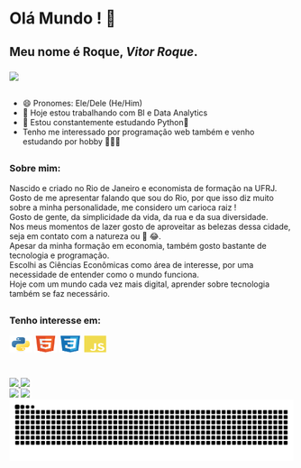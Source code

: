 # Olá Mundo ! 👋
## Meu nome é Roque, *Vitor Roque*.

<div>
<img height="120cm" src="https://78.media.tumblr.com/tumblr_mdk0iacW6Z1qdxrrdo1_500.gif" align="middle"/>
</div>
&nbsp;

- 😄 Pronomes: Ele/Dele (He/Him)
- 🔭 Hoje estou trabalhando com BI e Data Analytics
- 🌱 Estou constantemente estudando Python🐍
- Tenho me interessado por programação web também e venho estudando por hobby 👨🏽‍💻
&nbsp;

##
### Sobre mim:
Nascido e criado no Rio de Janeiro e economista de formação na UFRJ.  
Gosto de me apresentar falando que sou do Rio, por que isso diz muito sobre a minha personalidade, me considero um carioca raiz !  
Gosto de gente, da simplicidade da vida, da rua e da sua diversidade.  
Nos meus momentos de lazer gosto de aproveitar as belezas dessa cidade, seja em contato com a natureza ou 🍻 😂.  
Apesar da minha formação em economia, também gosto bastante de tecnologia e programação.  
Escolhi as Ciências Econômicas como área de interesse, por uma necessidade de entender como o mundo funciona.  
Hoje com um mundo cada vez mais digital, aprender sobre tecnologia também se faz necessário.  
##

### Tenho interesse em:
<div align="left">
<img align="center" alt="Python" height="30" width="40" src="https://raw.githubusercontent.com/devicons/devicon/master/icons/python/python-original.svg" style="max-width:100%;">
<img align="center" alt="HTML" height="30" width="40" src="https://raw.githubusercontent.com/devicons/devicon/master/icons/html5/html5-original.svg" style="max-width:100%;">
<img align="center" alt="CSS" height="30" width="40" src="https://raw.githubusercontent.com/devicons/devicon/master/icons/css3/css3-original.svg" style="max-width:100%;">
<img align="center" alt="JS" height="30" width="40" src="https://raw.githubusercontent.com/devicons/devicon/master/icons/javascript/javascript-plain.svg" style="max-width:100%;"> 
</div>

&nbsp;

<div>
  <a href = "https://github.com/VitorRoque">
  <img height="140cm" src="https://github-readme-stats.vercel.app/api?username=VitorRoque&show_icons=true&theme=radical"/>
  <img height="140cm" src="https://github-readme-stats.vercel.app/api/top-langs/?username=VitorRoque&layout=compact&theme=radical"/>
 </div>
    


<div align="left">
  <a href="mailto:roque.vitor96@gmail.com"><img src="https://camo.githubusercontent.com/571384769c09e0c66b45e39b5be70f68f552db3e2b2311bc2064f0d4a9f5983b/68747470733a2f2f696d672e736869656c64732e696f2f62616467652f476d61696c2d4431343833363f7374796c653d666f722d7468652d6261646765266c6f676f3d676d61696c266c6f676f436f6c6f723d7768697465" data-canonical-src="https://img.shields.io/badge/Gmail-D14836?style=for-the-badge&logo=gmail&logoColor=white" style="max-width:100%;"></a>
  <a href="https://www.linkedin.com/in/roque-vitor96/" rel="nofollow"><img src="https://camo.githubusercontent.com/c00f87aeebbec37f3ee0857cc4c20b21fefde8a96caf4744383ebfe44a47fe3f/68747470733a2f2f696d672e736869656c64732e696f2f62616467652f2d4c696e6b6564496e2d2532333030373742353f7374796c653d666f722d7468652d6261646765266c6f676f3d6c696e6b6564696e266c6f676f436f6c6f723d7768697465" data-canonical-src="https://img.shields.io/badge/-LinkedIn-%230077B5?style=for-the-badge&amp;logo=linkedin&amp;logoColor=white" style="max-width:100%;"></a>
</div> 

  

  <img src="https://github.com/VitorRoque/VitorRoque/raw/output/github-contribution-grid-snake.svg" alt="Snake animation" style="max-width:100%;">

